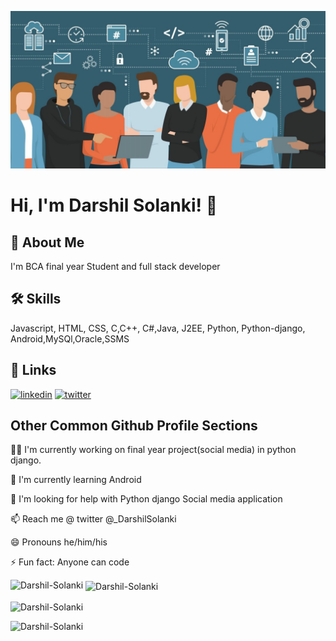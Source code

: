 
![Logo](https://github.com/Darshil-Solanki/Darshil-Solanki/blob/main/Banner.jpg)


# Hi, I'm Darshil Solanki! 👋


## :rocket: About Me
I'm BCA final year Student and full stack developer


## 🛠 Skills
Javascript, HTML, CSS, C,C++, C#,Java, J2EE, 
Python, Python-django, Android,MySQl,Oracle,SSMS 

## 🔗 Links
[![linkedin](https://img.shields.io/badge/linkedin-0A66C2?style=for-the-badge&logo=linkedin&logoColor=white)](https://www.linkedin.com/in/darshil-solanki/)
[![twitter](https://img.shields.io/twitter/follow/_darshilsolanki?logo=twitter&style=for-the-badge)](https://twitter.com/_DarshilSolanki)


## Other Common Github Profile Sections
👩‍💻 I'm currently working on final year project(social media) in python django.

🧠 I'm currently learning Android

🤔 I'm looking for help with Python django Social media application

📫 Reach me @ twitter @_DarshilSolanki 

😄 Pronouns he/him/his

⚡️ Fun fact: Anyone can code


<p><img align="left" src="https://github-readme-stats.vercel.app/api/top-langs?username=Darshil-solanki&show_icons=true&locale=en&layout=compact" alt="Darshil-Solanki" /></p>

<p>&nbsp;<img align="center" src="https://github-readme-stats.vercel.app/api?username=Darshil-Solanki&show_icons=true&locale=en" alt="Darshil-Solanki" /></p>

<p><img align="center" src="https://github-readme-streak-stats.herokuapp.com/?user=Darshil-Solanki&" alt="Darshil-Solanki" /></p>

<p align="left"> <img src="https://github-profile-trophy.vercel.app/?username=Darshil-Solanki&theme=onedark" alt="Darshil-Solanki" /> </p>

